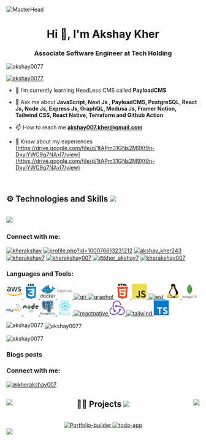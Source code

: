 ![MasterHead](https://camo.githubusercontent.com/2366b34bb903c09617990fb5fff4622f3e941349e846ddb7e73df872a9d21233/68747470733a2f2f63646e2e6472696262626c652e636f6d2f75736572732f3733303730332f73637265656e73686f74732f363538313234332f6176656e746f2e676966)
<h1 align="center">Hi 👋, I'm Akshay Kher</h1>
<h3 align="center">Associate Software Engineer at Tech Holding</h3>

<!-- <img align="right" alt="Coding" width="600" src="https://cdn.dribbble.com/users/1162077/screenshots/3848914/programmer.gif">
 -->
<p align="left"> <img src="https://komarev.com/ghpvc/?username=akshay0077&label=Profile%20views&color=0e75b6&style=flat" alt="akshay0077" /> </p>

<p align="left"> <a href="https://github.com/ryo-ma/github-profile-trophy"><img src="https://github-profile-trophy.vercel.app/?username=akshay0077" alt="akshay0077" /></a> </p>


- 🌱 I’m currently learning HeadLess CMS called **PayloadCMS**

- 💬 Ask me about **JavaScript, Next Js , PayloadCMS, PostgreSQL, React Js, Node Js, Express Js, GraphQL, Medusa Js, Framer Notion, Tailwind CSS, React Native, Terraform and Github Action**

- 📫 How to reach me **akshay007.kher@gmail.com**

- 📄 Know about my experiences [https://drive.google.com/file/d/1tAPm31GNs2M9Xt9n-DvyiYWC9q7NAxI7/view](https://drive.google.com/file/d/1tAPm31GNs2M9Xt9n-DvyiYWC9q7NAxI7/view)

<br>
 <h2> <strong> ⚙️ Technologies and Skills </strong><img src="./assets/borderseparator.gif"/></h2><br>
  <img src="https://github-readme-stats.vercel.app/api/top-langs/?username=akshay0077&theme=radical&card_width=540&layout=compact"/>
  <br>
   
<h3 align="left">Connect with me:</h3>
<p align="left">
<a href="https://linkedin.com/in/kherakshay" target="blank"><img align="center" src="https://raw.githubusercontent.com/rahuldkjain/github-profile-readme-generator/master/src/images/icons/Social/linked-in-alt.svg" alt="kherakshay" height="30" width="40" /></a>
<a href="https://fb.com/profile.php?id=100076613231212" target="blank"><img align="center" src="https://raw.githubusercontent.com/rahuldkjain/github-profile-readme-generator/master/src/images/icons/Social/facebook.svg" alt="profile.php?id=100076613231212" height="30" width="40" /></a>
<a href="https://instagram.com/akshay_kher243" target="blank"><img align="center" src="https://raw.githubusercontent.com/rahuldkjain/github-profile-readme-generator/master/src/images/icons/Social/instagram.svg" alt="akshay_kher243" height="30" width="40" /></a>
<a href="https://www.codechef.com/users/kherakshay7" target="blank"><img align="center" src="https://cdn.jsdelivr.net/npm/simple-icons@3.1.0/icons/codechef.svg" alt="kherakshay7" height="30" width="40" /></a>
<a href="https://www.hackerrank.com/kherakshay007" target="blank"><img align="center" src="https://raw.githubusercontent.com/rahuldkjain/github-profile-readme-generator/master/src/images/icons/Social/hackerrank.svg" alt="kherakshay007" height="30" width="40" /></a>
<a href="https://www.leetcode.com/@kher_akshay7" target="blank"><img align="center" src="https://raw.githubusercontent.com/rahuldkjain/github-profile-readme-generator/master/src/images/icons/Social/leet-code.svg" alt="@kher_akshay7" height="30" width="40" /></a>
<a href="https://auth.geeksforgeeks.org/user/kherakshay007" target="blank"><img align="center" src="https://raw.githubusercontent.com/rahuldkjain/github-profile-readme-generator/master/src/images/icons/Social/geeks-for-geeks.svg" alt="kherakshay007" height="30" width="40" /></a>
</p>

<h3 align="left">Languages and Tools:</h3>
<p align="left"> <a href="https://aws.amazon.com" target="_blank" rel="noreferrer"> <img src="https://raw.githubusercontent.com/devicons/devicon/master/icons/amazonwebservices/amazonwebservices-original-wordmark.svg" alt="aws" width="40" height="40"/> </a> <a href="https://www.w3schools.com/css/" target="_blank" rel="noreferrer"> <img src="https://raw.githubusercontent.com/devicons/devicon/master/icons/css3/css3-original-wordmark.svg" alt="css3" width="40" height="40"/> </a> <a href="https://www.docker.com/" target="_blank" rel="noreferrer"> <img src="https://raw.githubusercontent.com/devicons/devicon/master/icons/docker/docker-original-wordmark.svg" alt="docker" width="40" height="40"/> </a> <a href="https://expressjs.com" target="_blank" rel="noreferrer"> <img src="https://raw.githubusercontent.com/devicons/devicon/master/icons/express/express-original-wordmark.svg" alt="express" width="40" height="40"/> </a> <a href="https://git-scm.com/" target="_blank" rel="noreferrer"> <img src="https://www.vectorlogo.zone/logos/git-scm/git-scm-icon.svg" alt="git" width="40" height="40"/> </a> <a href="https://graphql.org" target="_blank" rel="noreferrer"> <img src="https://www.vectorlogo.zone/logos/graphql/graphql-icon.svg" alt="graphql" width="40" height="40"/> </a> <a href="https://www.w3.org/html/" target="_blank" rel="noreferrer"> <img src="https://raw.githubusercontent.com/devicons/devicon/master/icons/html5/html5-original-wordmark.svg" alt="html5" width="40" height="40"/> </a> <a href="https://developer.mozilla.org/en-US/docs/Web/JavaScript" target="_blank" rel="noreferrer"> <img src="https://raw.githubusercontent.com/devicons/devicon/master/icons/javascript/javascript-original.svg" alt="javascript" width="40" height="40"/> </a> <a href="https://jestjs.io" target="_blank" rel="noreferrer"> <img src="https://www.vectorlogo.zone/logos/jestjsio/jestjsio-icon.svg" alt="jest" width="40" height="40"/> </a> <a href="https://www.linux.org/" target="_blank" rel="noreferrer"> <img src="https://raw.githubusercontent.com/devicons/devicon/master/icons/linux/linux-original.svg" alt="linux" width="40" height="40"/> </a> <a href="https://www.mongodb.com/" target="_blank" rel="noreferrer"> <img src="https://raw.githubusercontent.com/devicons/devicon/master/icons/mongodb/mongodb-original-wordmark.svg" alt="mongodb" width="40" height="40"/> </a> <a href="https://www.mysql.com/" target="_blank" rel="noreferrer"> <img src="https://raw.githubusercontent.com/devicons/devicon/master/icons/mysql/mysql-original-wordmark.svg" alt="mysql" width="40" height="40"/> </a> <a href="https://nodejs.org" target="_blank" rel="noreferrer"> <img src="https://raw.githubusercontent.com/devicons/devicon/master/icons/nodejs/nodejs-original-wordmark.svg" alt="nodejs" width="40" height="40"/> </a> <a href="https://www.postgresql.org" target="_blank" rel="noreferrer"> <img src="https://raw.githubusercontent.com/devicons/devicon/master/icons/postgresql/postgresql-original-wordmark.svg" alt="postgresql" width="40" height="40"/> </a> <a href="https://reactjs.org/" target="_blank" rel="noreferrer"> <img src="https://raw.githubusercontent.com/devicons/devicon/master/icons/react/react-original-wordmark.svg" alt="react" width="40" height="40"/> </a> <a href="https://reactnative.dev/" target="_blank" rel="noreferrer"> <img src="https://reactnative.dev/img/header_logo.svg" alt="reactnative" width="40" height="40"/> </a> <a href="https://redux.js.org" target="_blank" rel="noreferrer"> <img src="https://raw.githubusercontent.com/devicons/devicon/master/icons/redux/redux-original.svg" alt="redux" width="40" height="40"/> </a> <a href="https://tailwindcss.com/" target="_blank" rel="noreferrer"> <img src="https://www.vectorlogo.zone/logos/tailwindcss/tailwindcss-icon.svg" alt="tailwind" width="40" height="40"/> </a> <a href="https://www.typescriptlang.org/" target="_blank" rel="noreferrer"> <img src="https://raw.githubusercontent.com/devicons/devicon/master/icons/typescript/typescript-original.svg" alt="typescript" width="40" height="40"/> </a> </p>


<p><img align="left" src="https://github-readme-stats.vercel.app/api/top-langs?username=akshay0077&show_icons=true&locale=en&layout=compact" alt="akshay0077" /></p>

<p>&nbsp;<img align="center" src="https://github-readme-stats.vercel.app/api?username=akshay0077&show_icons=true&locale=en" alt="akshay0077" /></p>

<p><img align="center" src="https://github-readme-streak-stats.herokuapp.com/?user=akshay0077&" alt="akshay0077" /></p>
 
### Blogs posts
<!-- BLOG-POST-LIST:START -->
<!-- BLOG-POST-LIST:END -->

<h3 align="left">Connect with me:</h3>
<p align="left">
<a href="https://medium.com/@kherakshay007" target="blank"><img align="center" src="https://raw.githubusercontent.com/rahuldkjain/github-profile-readme-generator/master/src/images/icons/Social/medium.svg" alt="@kherakshay007" height="30" width="40" /></a>
</p>

<h2></h2>

<img src="https://github.com/godkingjay/godkingjay/blob/master/assets/animated-flame-01.gif" width="16px" align="left"/>
<img src="https://github.com/godkingjay/godkingjay/blob/master/assets/animated-flame-01.gif" width="16px" align="right"/>

<div align="center">
  <h2 align="center">👨‍💻 Projects <img src="./assets/borderseparator.gif"/></h2><br>
  <a href="https://github.com/akshay0077/portfolio-builder-website" target="_blank">
    <img src="https://github-readme-stats.vercel.app/api/pin/?username=akshay0077&repo=portfolio-builder-website&theme=radical" width="49%" alt="Portfolio-builder"/>
  </a>
  <a href="https://github.com/akshay0077/todo-payload-app" target="_blank">
    <img src="https://github-readme-stats.vercel.app/api/pin/?username=akshay0077&repo=todo-payload-app&theme=radical" width="49%" height="50%" alt="todo-app"/>
  </a>
 
</div>
<img src="https://github.com/godkingjay/godkingjay/blob/master/assets/animated-wave.svg" />
<br/>
